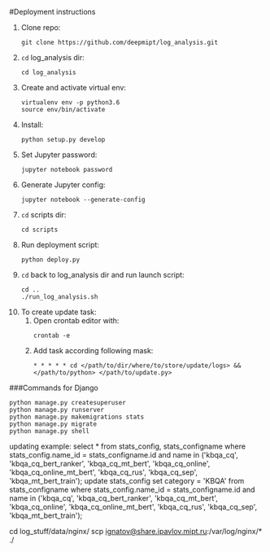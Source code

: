 #Deployment instructions

1. Clone repo:
    ```
    git clone https://github.com/deepmipt/log_analysis.git
    ```
2. `cd` log_analysis dir:
    ```
    cd log_analysis
    ```
3. Create and activate virtual env:
    ```
    virtualenv env -p python3.6
    source env/bin/activate
    ```
4. Install:
    ```
    python setup.py develop
    ```
5. Set Jupyter password:
    ```
    jupyter notebook password
    ```
6. Generate Jupyter config:
    ```
    jupyter notebook --generate-config
    ```
7. `cd` scripts dir:
    ```
    cd scripts
    ```
8. Run deployment script:
    ```
    python deploy.py 
    ```
9. `cd` back to log_analysis dir and run launch script:
    ```
    cd ..
    ./run_log_analysis.sh
    ```
10. To create update task:
    1. Open crontab editor with:
        ```
        crontab -e
        ```
    2. Add task according following mask:
        ```
        * * * * * cd </path/to/dir/where/to/store/update/logs> && </path/to/python> </path/to/update.py>
        ```

###Commands for Django
```
python manage.py createsuperuser
python manage.py runserver
python manage.py makemigrations stats
python manage.py migrate
python manage.py shell
```


updating example:
select * from stats_config, stats_configname where stats_config.name_id = stats_configname.id and name in ('kbqa_cq', 'kbqa_cq_bert_ranker', 'kbqa_cq_mt_bert', 'kbqa_cq_online', 'kbqa_cq_online_mt_bert', 'kbqa_cq_rus', 'kbqa_cq_sep', 'kbqa_mt_bert_train');
update stats_config set category = 'KBQA' from stats_configname where stats_config.name_id = stats_configname.id and name in ('kbqa_cq', 'kbqa_cq_bert_ranker', 'kbqa_cq_mt_bert', 'kbqa_cq_online', 'kbqa_cq_online_mt_bert', 'kbqa_cq_rus', 'kbqa_cq_sep', 'kbqa_mt_bert_train');

cd log_stuff/data/nginx/
scp ignatov@share.ipavlov.mipt.ru:/var/log/nginx/* ./

